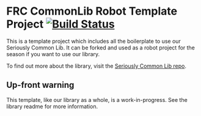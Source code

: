 # FRC CommonLib Robot Template Project [![Build Status](https://dev.azure.com/Team488/Team%20488%20Builds/_apis/build/status/Team488.FRCRobotTemplate?branchName=master)](https://dev.azure.com/Team488/Team%20488%20Builds/_build/latest?definitionId=3?branchName=master)

This is a template project which includes all the boilerplate to use our Seriously Common Lib. It can be forked and used as a robot project for the season if you want to use our library.

To find out more about the library, visit the [Seriously Common Lib repo](https://github.com/Team488/SeriouslyCommonLib).

## Up-front warning

This template, like our library as a whole, is a work-in-progress. See the library readme for more information.
